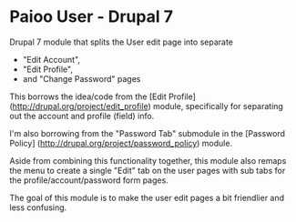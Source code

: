 Paioo User - Drupal 7
==========

Drupal 7 module that splits the User edit page into separate 
* "Edit Account", 
* "Edit Profile", 
* and "Change Password" pages

This borrows the idea/code from the [Edit Profile] (http://drupal.org/project/edit_profile) module, specifically
for separating out the account and profile (field) info.

I'm also borrowing from the "Password Tab" submodule in the [Password Policy] (http://drupal.org/project/password_policy) module.

Aside from combining this functionality together, this module also remaps the menu to create a single "Edit" tab on
the user pages with sub tabs for the profile/account/password form pages.

The goal of this module is to make the user edit pages a bit friendlier and less confusing.